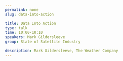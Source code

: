 ```yaml
---
permalink: none
slug: data-into-action

title: Data Into Action
type: talk
time: 10:00-10:10
speakers: Mark Gildersleeve
group: State of Satellite Industry

description: Mark Gildersleeve, The Weather Company
---
```

